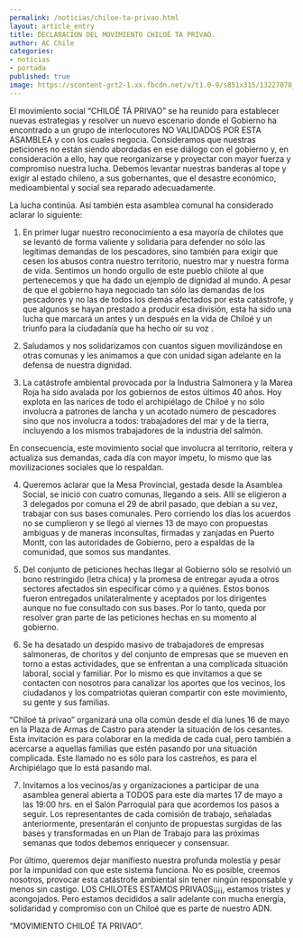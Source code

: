 ```yaml
---
permalink: /noticias/chiloe-ta-privao.html
layout: article_entry
title: DECLARACION DEL MOVIMIENTO CHILOÉ TA PRIVAO.
author: AC Chile
categories: 
- noticias
- portada
published: true
image: https://scontent-grt2-1.xx.fbcdn.net/v/t1.0-9/s851x315/13227078_10154073596166397_2041422976793552800_n.jpg?oh=f9c35318ced2c365eafbb6084bed304a&oe=57DF3E89
---
```


El movimiento social “CHILOÉ TÁ PRIVAO” se ha reunido para establecer nuevas estrategias y resolver un nuevo escenario donde el Gobierno ha encontrado a un grupo de interlocutores NO VALIDADOS POR ESTA ASAMBLEA y con los cuales negocia. 
Consideramos que nuestras peticiones no están siendo abordadas en ese diálogo con el gobierno y, en consideración a ello, hay que reorganizarse y proyectar con mayor fuerza y compromiso nuestra lucha. Debemos levantar nuestras banderas al tope y exigir al estado chileno, a sus gobernantes, que el desastre económico, medioambiental y social sea reparado adecuadamente.

La lucha continúa. Así también esta asamblea comunal ha considerado aclarar lo siguiente:

1. En primer lugar nuestro reconocimiento a esa mayoría de chilotes que se levantó de forma valiente y solidaria para defender no sólo las legítimas demandas de los pescadores, sino también para exigir que cesen los abusos contra nuestro territorio, nuestro mar y nuestra forma de vida. Sentimos un hondo orgullo de este pueblo chilote al que pertenecemos y que ha dado un ejemplo de dignidad al mundo. A pesar de que el gobierno haya negociado tan sólo las demandas de los pescadores y no las de todos los demás afectados por esta catástrofe, y que algunos se hayan prestado a producir esa división, esta ha sido una lucha que marcará un antes y un después en la vida de Chiloé y un triunfo para la ciudadanía que ha hecho oír su voz .

2. Saludamos y nos solidarizamos con cuantos siguen movilizándose en otras comunas y les animamos a que con unidad sigan adelante en la defensa de nuestra dignidad.

3. La catástrofe ambiental provocada por la Industria Salmonera y la Marea Roja ha sido avalada por los gobiernos de estos últimos 40 años. Hoy explota en las narices de todo el archipiélago de Chiloé y no sólo involucra a patrones de lancha y un acotado número de pescadores sino que nos involucra a todos: trabajadores del mar y de la tierra, incluyendo a los mismos trabajadores de la industria del salmón.

En consecuencia, este movimiento social que involucra al territorio, reitera y actualiza sus demandas, cada día con mayor ímpetu, lo mismo que las movilizaciones sociales que lo respaldan.

4. Queremos aclarar que la Mesa Provincial, gestada desde la Asamblea Social, se inició con cuatro comunas, llegando a seis. Allí se eligieron a 3 delegados por comuna el 29 de abril pasado, que debían a su vez, trabajar con sus bases comunales. Pero corriendo los días los acuerdos no se cumplieron y se llegó al viernes 13 de mayo con propuestas ambiguas y de maneras inconsultas, firmadas y zanjadas en Puerto Montt, con las autoridades de Gobierno, pero a espaldas de la comunidad, que somos sus mandantes.

5. Del conjunto de peticiones hechas llegar al Gobierno sólo se resolvió un bono restringido (letra chica) y la promesa de entregar ayuda a otros sectores afectados sin especificar cómo y a quiénes. Estos bonos fueron entregados unilateralmente y aceptados por los dirigentes aunque no fue consultado con sus bases. Por lo tanto, queda por resolver gran parte de las peticiones hechas en su momento al gobierno.

6. Se ha desatado un despido masivo de trabajadores de empresas salmoneras, de choritos y del conjunto de empresas que se mueven en torno a estas actividades, que se enfrentan a una complicada situación laboral, social y familiar. Por lo mismo es que invitamos a que se contacten con nosotros para canalizar los aportes que los vecinos, los ciudadanos y los compatriotas quieran compartir con este movimiento, su gente y sus familias.

“Chiloé tá privao” organizará una olla común desde el día lunes 16 de mayo en la Plaza de Armas de Castro para atender la situación de los cesantes. Esta invitación es para colaborar en la medida de cada cual, pero también a acercarse a aquellas familias que estén pasando por una situación complicada. Este llamado no es sólo para los castreños, es para el Archipiélago que lo está pasando mal.

7. Invitamos a los vecinos/as y organizaciones a participar de una asamblea general abierta a TODOS para este día martes 17 de mayo a las 19:00 hrs. en el Salón Parroquial para que acordemos los pasos a seguir. Los representantes de cada comisión de trabajo, señaladas anteriormente, presentarán el conjunto de propuestas surgidas de las bases y transformadas en un Plan de Trabajo para las próximas semanas que todos debemos enriquecer y consensuar.

Por último, queremos dejar manifiesto nuestra profunda molestia y pesar por la impunidad con que este sistema funciona. No es posible, creemos nosotros, provocar esta catástrofe ambiental sin tener ningún responsable y menos sin castigo. LOS CHILOTES ESTAMOS PRIVAOS¡¡¡¡, estamos tristes y acongojados. Pero estamos decididos a salir adelante con mucha energía, solidaridad y compromiso con un Chiloé que es parte de nuestro ADN.

“MOVIMIENTO CHILOÉ TA PRIVAO”.

